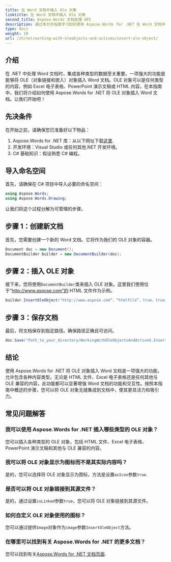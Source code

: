 ```yaml
---
title: 在 Word 文档中插入 Ole 对象
linktitle: 在 Word 文档中插入 Ole 对象
second_title: Aspose.Words 文档处理 API
description: 通过本分步指南学习如何使用 Aspose.Words for .NET 在 Word 文档中插入 OLE 对象。使用嵌入内容增强您的文档。
type: docs
weight: 10
url: /zh/net/working-with-oleobjects-and-activex/insert-ole-object/
---
```

## 介绍

在 .NET 中处理 Word 文档时，集成各种类型的数据至关重要。一项强大的功能是能够将 OLE（对象链接和嵌入）对象插入 Word 文档。OLE 对象可以是任何类型的内容，例如 Excel 电子表格、PowerPoint 演示文稿或 HTML 内容。在本指南中，我们将介绍如何使用 Aspose.Words for .NET 将 OLE 对象插入 Word 文档。让我们开始吧！

## 先决条件

在开始之前，请确保您已准备好以下物品：

1. Aspose.Words for .NET 库：从以下网址下载[这里](https://releases.aspose.com/words/net/).
2. 开发环境：Visual Studio 或任何其他.NET 开发环境。
3. C# 基础知识：假设熟悉 C# 编程。

## 导入命名空间

首先，请确保在 C# 项目中导入必要的命名空间：

```csharp
using Aspose.Words;
using Aspose.Words.Drawing;
```

让我们将这个过程分解为可管理的步骤。

## 步骤 1：创建新文档

首先，您需要创建一个新的 Word 文档。它将作为我们的 OLE 对象的容器。

```csharp
Document doc = new Document();
DocumentBuilder builder = new DocumentBuilder(doc);
```

## 步骤 2：插入 OLE 对象

接下来，您将使用`DocumentBuilder`类来插入 OLE 对象。这里我们使用位于“http://www.aspose.com”的 HTML 文件作为示例。

```csharp
builder.InsertOleObject("http://www.aspose.com”，“htmlfile”，true，true，null）；
```

## 步骤 3：保存文档

最后，将文档保存到指定路径。确保路径正确且可访问。

```csharp
doc.Save("Path_to_your_directory/WorkingWithOleObjectsAndActiveX.InsertOleObject.docx");
```

## 结论

使用 Aspose.Words for .NET 将 OLE 对象插入 Word 文档是一项强大的功能，允许包含各种内容类型。无论是 HTML 文件、Excel 电子表格还是任何其他与 OLE 兼容的内容，此功能都可以显著增强 Word 文档的功能和交互性。按照本指南中概述的步骤，您可以将 OLE 对象无缝集成到文档中，使其更具活力和吸引力。

## 常见问题解答

### 我可以使用 Aspose.Words for .NET 插入哪些类型的 OLE 对象？
您可以插入各种类型的 OLE 对象，包括 HTML 文件、Excel 电子表格、PowerPoint 演示文稿和其他与 OLE 兼容的内容。

### 我可以将 OLE 对象显示为图标而不是其实际内容吗？
是的，您可以选择将 OLE 对象显示为图标，方法是设置`asIcon`参数`true`.

### 是否可以将 OLE 对象链接到其源文件？
是的，通过设置`isLinked`参数`true`，您可以将 OLE 对象链接到其源文件。

### 如何自定义 OLE 对象使用的图标？
您可以通过提供`Image`对象作为`image`参数`InsertOleObject`方法。

### 在哪里可以找到有关 Aspose.Words for .NET 的更多文档？
您可以找到有关[Aspose.Words for .NET 文档页面](https://reference.aspose.com/words/net/).